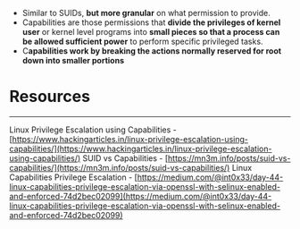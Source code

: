 - Similar to SUIDs, **but more granular** on what permission to provide.
- Capabilities are those permissions that **divide the privileges of kernel user** or kernel level programs into **small pieces so that a process can be allowed sufficient power** to perform specific privileged tasks.
- C**apabilities work by breaking the actions normally reserved for root down into smaller portions**

# Resources
---
Linux Privilege Escalation using Capabilities - [https://www.hackingarticles.in/linux-privilege-escalation-using-capabilities/](https://www.hackingarticles.in/linux-privilege-escalation-using-capabilities/)
SUID vs Capabilities - [https://mn3m.info/posts/suid-vs-capabilities/](https://mn3m.info/posts/suid-vs-capabilities/)
Linux Capabilities Privilege Escalation - [https://medium.com/@int0x33/day-44-linux-capabilities-privilege-escalation-via-openssl-with-selinux-enabled-and-enforced-74d2bec02099](https://medium.com/@int0x33/day-44-linux-capabilities-privilege-escalation-via-openssl-with-selinux-enabled-and-enforced-74d2bec02099)